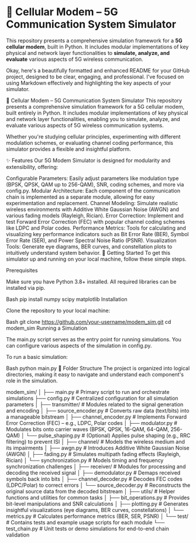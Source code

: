 # 📶 Cellular Modem – 5G Communication System Simulator

This repository presents a comprehensive simulation framework for a **5G cellular modem**, built in Python. It includes modular implementations of key physical and network layer functionalities to **simulate, analyze, and evaluate** various aspects of 5G wireless communication.

Okay, here's a beautifully formatted and enhanced README for your GitHub project, designed to be clear, engaging, and professional. I've focused on using Markdown effectively and highlighting the key aspects of your simulator.

📶 Cellular Modem – 5G Communication System Simulator
This repository presents a comprehensive simulation framework for a 5G cellular modem, built entirely in Python. It includes modular implementations of key physical and network layer functionalities, enabling you to simulate, analyze, and evaluate various aspects of 5G wireless communication systems.

Whether you're studying cellular principles, experimenting with different modulation schemes, or evaluating channel coding performance, this simulator provides a flexible and insightful platform.

✨ Features
Our 5G Modem Simulator is designed for modularity and extensibility, offering:

Configurable Parameters: Easily adjust parameters like modulation type (BPSK, QPSK, QAM up to 256-QAM), SNR, coding schemes, and more via config.py.
Modular Architecture: Each component of the communication chain is implemented as a separate module, allowing for easy experimentation and replacement.
Channel Modeling: Simulate realistic wireless environments with Additive White Gaussian Noise (AWGN) and various fading models (Rayleigh, Rician).
Error Correction: Implement and test Forward Error Correction (FEC) with popular channel coding schemes like LDPC and Polar codes.
Performance Metrics: Tools for calculating and visualizing key performance indicators such as Bit Error Rate (BER), Symbol Error Rate (SER), and Power Spectral Noise Ratio (PSNR).
Visualization Tools: Generate eye diagrams, BER curves, and constellation plots to intuitively understand system behavior.
🚀 Getting Started
To get this simulator up and running on your local machine, follow these simple steps.

Prerequisites

Make sure you have Python 3.8+ installed. All required libraries can be installed via pip.

Bash
pip install numpy scipy matplotlib
Installation

Clone the repository to your local machine:

Bash
git clone https://github.com/your-username/modem_sim.git
cd modem_sim
Running a Simulation

The main.py script serves as the entry point for running simulations. You can configure various aspects of the simulation in config.py.

To run a basic simulation:

Bash
python main.py
📁 Folder Structure
The project is organized into logical directories, making it easy to navigate and understand each component's role in the simulation.

modem_sim/
│
├── main.py                     # Primary script to run and orchestrate simulations
├── config.py                   # Centralized configuration for all simulation parameters
│
├── transmitter/                # Modules related to the signal generation and encoding
│   ├── source_encoder.py       # Converts raw data (text/bits) into a manageable bitstream
│   ├── channel_encoder.py      # Implements Forward Error Correction (FEC) – e.g., LDPC, Polar codes
│   ├── modulator.py            # Modulates bits onto carrier waves (BPSK, QPSK, 16-QAM, 64-QAM, 256-QAM)
│   └── pulse_shaping.py        # (Optional) Applies pulse shaping (e.g., RRC filtering) to prevent ISI
│
├── channel/                    # Models the wireless medium and its impairments
│   ├── awgn.py                 # Introduces Additive White Gaussian Noise (AWGN)
│   ├── fading.py               # Simulates multipath fading effects (Rayleigh, Rician)
│   └── synchronization.py      # Models timing and frequency synchronization challenges
│
├── receiver/                   # Modules for processing and decoding the received signal
│   ├── demodulator.py          # Demaps received symbols back into bits
│   ├── channel_decoder.py      # Decodes FEC codes (LDPC/Polar) to correct errors
│   └── source_decoder.py       # Reconstructs the original source data from the decoded bitstream
│
├── utils/                      # Helper functions and utilities for common tasks
│   ├── bit_operations.py       # Provides bit-level manipulations and SNR calculations
│   ├── plotting.py             # Generates insightful visualizations (eye diagrams, BER curves, constellations)
│   └── metrics.py              # Calculates performance metrics (BER, SER, PSNR)
│
└── test/                       # Contains tests and example usage scripts for each module
    └── test_chain.py           # Unit tests or demo simulations for end-to-end chain validation


